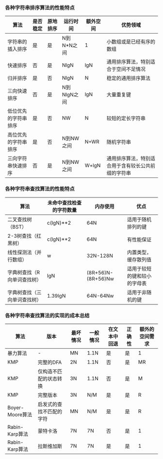 ### 各种字符串排序算法的性能特点
|算法|是否稳定|原地排序|运行时间|额外空间|优势领域|
|-|-|-|-|-|-|
|字符串的插入排序|是|是|N到N*N之间|1|小数组或是已经有序的数组|
|快速排序|否|是|NlgN|lgN|通用排序算法，特别适合于空间不足情况|
|归并排序|是|否|NlgN|N|稳定的通用排序算法|
|三向快速排序|否|是|N到NlgN之间|lgN|大量重复键|
|低位优先的字符串排序|是|否|NW|N|较短的定长字符串|
|高位优先的字符串排序|是|否|N到NW之间|N+WR|随机字符串|
|三向字符串快速排序|否|是|N到NW之间|W+lgN|通用排序算法，特别适合用于含有较长公共前缀的字符串|

### 各种字符串查找算法的性能特点
|算法|未命中查找检查的字符数量|内存使用|优点|
|-|-|-|-|
|二叉查找树（BST）|c(lgN)**2|64N|适用于随机排列的键|
|2-3树查找（红黑树）|c(lgN)**2|64N|有性能保证|
|线性探测法（并行数组）|w|32N-128N|内置类型，缓存散列值|
|字典树查找（R向单词查找树）|lgN|(8R+56)N-(8R+56)Nw|适用于较短的键和较小的字母表|
|字典树查找（三向单词查找树）|1.39lgN|64N-64Nw|适用于非随机的键|

### 各种字符串查找算法的实现的成本总结
|算法|版本|最坏情况|一般情况|在文本中回退|正确性|额外的空间需求|
|-|-|-|-|-|-|-|
|暴力算法|-|MN|1.1N|是|是|1|
|KMP|完整的DFA|2N|1.1N|否|是|MR|
|KMP|仅构造不匹配的状态转换|3N|1.1N|否|是|M|
|KMP|完整版本|3N|N/M|是|是|R|
|Boyer-Moore算法|启发式的查找不匹配的字符|MN|N/M|是|是|R|
|Rabin-Karp算法|蒙特卡洛|7N|7N|否|是|1|
|Rabin-Karp算法|拉斯维加斯|7N|7N|是|是|1|
